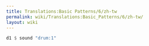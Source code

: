 ```yaml
---
title: Translations:Basic Patterns/6/zh-tw
permalink: wiki/Translations:Basic_Patterns/6/zh-tw/
layout: wiki
---
```


``` Haskell
d1 $ sound "drum:1"
```
